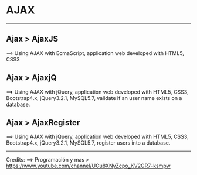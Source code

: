 # AJAX
***
## Ajax > AjaxJS  
==> Using AJAX with EcmaScript, application web developed with HTML5, CSS3
  
## Ajax > AjaxjQ  
==> Using AJAX with jQuery, application web developed with HTML5, CSS3, Bootstrap4.x, jQuery3.2.1, MySQL5.7, validate if an user name exists on a database.
  
## Ajax >  AjaxRegister 
==> Using AJAX with jQuery, application web developed with HTML5, CSS3, Bootstrap4.x, jQuery3.2.1, MySQL5.7, register users into a database.  
  
    
***

Credits:
==> Programación y mas > https://www.youtube.com/channel/UCu8XNyZcpo_KV2GR7-ksmpw

